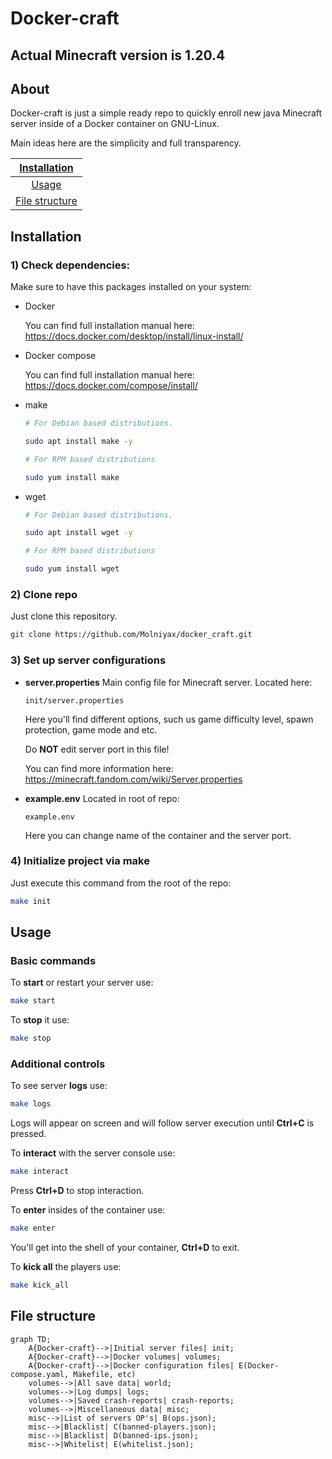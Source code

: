 # Docker-craft

## Actual Minecraft version is **1.20.4**

## About
Docker-craft is just a simple ready repo to quickly enroll  new java Minecraft server inside of a Docker container on GNU-Linux.

Main ideas here are the simplicity and full transparency.


|[Installation](#Installation)|
|:---:|
|[Usage](#Usage)|
|[File structure](#File-structure)|


## Installation
### 1) Check dependencies:
Make sure to have this packages installed on your system:
- Docker

	You can find full installation manual here:
	https://docs.docker.com/desktop/install/linux-install/

- Docker compose

	You can find full installation manual here:
	https://docs.docker.com/compose/install/

- make
	```bash
	# For Debian based distributions.
	
	sudo apt install make -y
	```
	```bash
	# For RPM based distributions
	
	sudo yum install make
	```

- wget
	```bash
	# For Debian based distributions.
	
	sudo apt install wget -y
	```
	```bash
	# For RPM based distributions
	
	sudo yum install wget
	```

### 2) Clone repo
Just clone this repository.
```bash
git clone https://github.com/Molniyax/docker_craft.git
```

### 3) Set up server configurations
- **server.properties**
	Main config file for Minecraft server.
	Located here:
	```Location
	init/server.properties
	```
	
	Here you'll find different options, such us game difficulty level, spawn protection, game mode and etc.
	 
	Do **NOT** edit server port in this file!
	
	You can find more information here:
	https://minecraft.fandom.com/wiki/Server.properties

- **example.env**
	Located in root of repo:
	```location
	example.env
	```
	
	Here you can change name of the container and the server port.

### 4) Initialize project via make
Just execute this command from the root of the repo:
```bash
make init
```


## Usage
### Basic commands
To **start** or restart your server use:
```bash
make start
```

To **stop** it use: 
```bash
make stop
```

### Additional controls
To see server **logs** use:
```bash
make logs
```
Logs will appear on screen and will follow server execution until **Ctrl+C** is pressed.

To **interact** with the server console use:
```bash
make interact
```
Press **Ctrl+D** to stop interaction.

To **enter** insides of the container use:
```bash
make enter
```
You'll get into the shell of your container, **Ctrl+D** to exit.

To **kick all** the players use:
```bash
make kick_all
```


## File structure

```mermaid
graph TD;
	A{Docker-craft}-->|Initial server files| init;
	A{Docker-craft}-->|Docker volumes| volumes;
	A{Docker-craft}-->|Docker configuration files| E(Docker-compose.yaml, Makefile, etc)
	volumes-->|All save data| world;
	volumes-->|Log dumps| logs;
	volumes-->|Saved crash-reports| crash-reports;
	volumes-->|Miscellaneous data| misc;
	misc-->|List of servers OP's| B(ops.json);
	misc-->|Blacklist| C(banned-players.json);
	misc-->|Blacklist| D(banned-ips.json);
	misc-->|Whitelist| E(whitelist.json);
```


